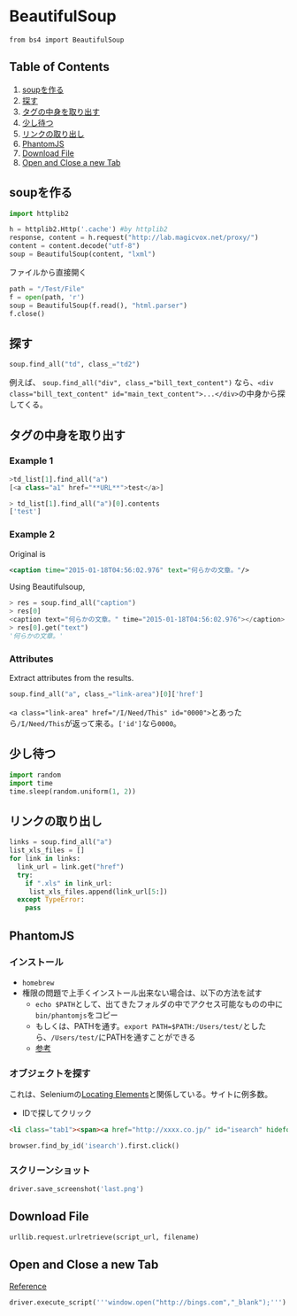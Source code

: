 # BeautifulSoup
`from bs4 import BeautifulSoup`

## Table of Contents
1. [soupを作る](#soupを作る)
2. [探す](#探す)
3. [タグの中身を取り出す](#タグの中身を取り出す)
4. [少し待つ](#少し待つ)
5. [リンクの取り出し](#リンクの取り出し)
6. [PhantomJS](#phantomjs)
7. [Download File](#download-file)
8. [Open and Close a new Tab](#open-and-close-a-new-tab)


## soupを作る
```python
import httplib2

h = httplib2.Http('.cache') #by httplib2
response, content = h.request("http://lab.magicvox.net/proxy/")
content = content.decode("utf-8")
soup = BeautifulSoup(content, "lxml")
```
ファイルから直接開く
```python
path = "/Test/File"
f = open(path, 'r')
soup = BeautifulSoup(f.read(), "html.parser")
f.close()
```

## 探す
```python
soup.find_all("td", class_="td2")
```
例えば、
`soup.find_all("div", class_="bill_text_content")`
なら、`<div class="bill_text_content" id="main_text_content">...</div>`の中身から探してくる。

## タグの中身を取り出す

### Example 1
```python
>td_list[1].find_all("a")
[<a class="a1" href="**URL**">test</a>]

> td_list[1].find_all("a")[0].contents
['test']
```

 
### Example 2
Original is
```xml
<caption time="2015-01-18T04:56:02.976" text="何らかの文章。"/>
```
Using Beautifulsoup,
```python
> res = soup.find_all("caption")
> res[0]
<caption text="何らかの文章。" time="2015-01-18T04:56:02.976"></caption>
> res[0].get("text")
'何らかの文章。'
```

### Attributes
Extract attributes from the results.
```python
soup.find_all("a", class_="link-area")[0]['href']
```
`<a class="link-area" href="/I/Need/This" id="0000">`とあったら`/I/Need/This`が返って来る。`['id']`なら`0000`。

## 少し待つ
```python
import random
import time
time.sleep(random.uniform(1, 2))
```

## リンクの取り出し
```python
links = soup.find_all("a")
list_xls_files = []
for link in links:
  link_url = link.get("href")
  try:
    if ".xls" in link_url:
     list_xls_files.append(link_url[5:])
  except TypeError:
    pass
```

## PhantomJS
### インストール
* `homebrew`
* 権限の問題で上手くインストール出来ない場合は、以下の方法を試す
  * `echo $PATH`として、出てきたフォルダの中でアクセス可能なものの中に`bin/phantomjs`をコピー
  * もしくは、PATHを通す。`export PATH=$PATH:/Users/test/`としたら、`/Users/test/`にPATHを通すことができる
  * [参考](http://qiita.com/nbkn/items/01a11392921119fa0153)

### オブジェクトを探す
これは、Seleniumの[Locating Elements](http://selenium-python.readthedocs.io/locating-elements.html)と関係している。サイトに例多数。
* IDで探してクリック
```html
<li class="tab1"><span><a href="http://xxxx.co.jp/" id="isearch" hidefocus="true">画像</a></span></li>
```
```python
browser.find_by_id('isearch').first.click()
```

### スクリーンショット
```python
driver.save_screenshot('last.png')
```

## Download File
```python
urllib.request.urlretrieve(script_url, filename)
```

## Open and Close a new Tab
[Reference](https://stackoverflow.com/questions/28431765/open-web-in-new-tab-selenium-python)

```python
driver.execute_script('''window.open("http://bings.com","_blank");''')
```

